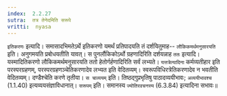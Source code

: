 ```yaml
---
index:  2.2.27
sutra:  तत्र तेनेदमिति सरूपे
vritti:  nyasa
---
```


`इतिकरणः` इत्यादि। समासादभिमतेऽर्थे इतिकरणो यमर्थं प्रतिपादयति तं दर्शयितुमाह-- `लौकिकमर्थमनुसारयति` इति। अनुगमयति प्रबोधयतीति यावत्। स पुनर्लौकिकोऽर्थो ग्रहणादिरिति दर्शयन्नाह `ततः` इत्यादि। यस्मादितिकरणो लौकिकमर्थमनुसारयति ततो हेतोर्गर्हणादिरिति सर्वं लभ्यते। `यत्तत्रेत्यादिना` कर्मव्यतीहार इति परस्परग्रहणम्, परस्परग्रहणञ्चेतिकरणादेव लभ्यत इति वेदितव्यम्। स्वरूपविधिरत्रेतिकरणादेव न भवतीति वेदितव्यम्। दण्डैश्चेति करणे तृतीया। `स चाव्ययम्` इति। तिष्ठद्गुप्रभृतिषु पाठादव्ययीभावः; `अव्ययीभावश्च` (1.1.40) इत्यव्ययसंज्ञाविधानात्। `सरूपम्` इति। समानस्य `ज्योतिरवचनस्य` (6.3.84) इत्यादिना सभावः॥
